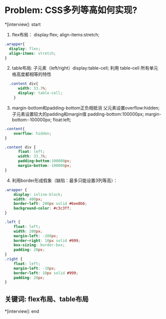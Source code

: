 # Problem: CSS多列等高如何实现?

*[interview]: start
1. flex布局： display:flex; align-items:stretch;
```css
.wrapper{
  display: flex;
  align-items: stretch;
}
```
2. table布局: 子元素（left/right）display:table-cell; 利用 table-cell 所有单元格高度都相等的特性
```css
  .content div{
      width: 33.3%;
      display: table-cell;
    }
 ```

3. margin-bottom和padding-bottom正负相抵消
父元素设置overflow:hidden; 子元素设置较大的padding和margin值 padding-bottom:100000px; margin-bottom:-100000px; float:left;
```css
.content{
    overflow: hidden;
}

.content div {
      float: left;
      width: 33.3%;
      padding-bottom:100000px;
      margin-bottom:-100000px;
}
```
4. 利用border形成假象（缺陷：最多只能设置3列等高）：
```css
.wrapper {
    display: inline-block;
    width: 400px;
    border-left: 200px solid #6ee0b6;
    background-color: #c3c3ff;
}

.left {
    float: left;
    width: 200px;
    margin-left: -200px;
    border-right: 10px solid #999;
    box-sizing: border-box;
    padding: 20px;
}
.right {
    float: left;
    margin-left: -10px;
    border-left: 10px solid #999;
    padding: 20px;
}
```
## 关键词: flex布局、table布局
*[interview]: end
